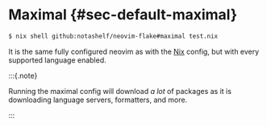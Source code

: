# Maximal {#sec-default-maximal}

```bash
$ nix shell github:notashelf/neovim-flake#maximal test.nix
```

It is the same fully configured neovim as with the [Nix](#sec-default-nix) config, but with every supported language enabled.

:::{.note}

Running the maximal config will download _a lot_ of packages as it is downloading language servers, formatters, and more.

:::
